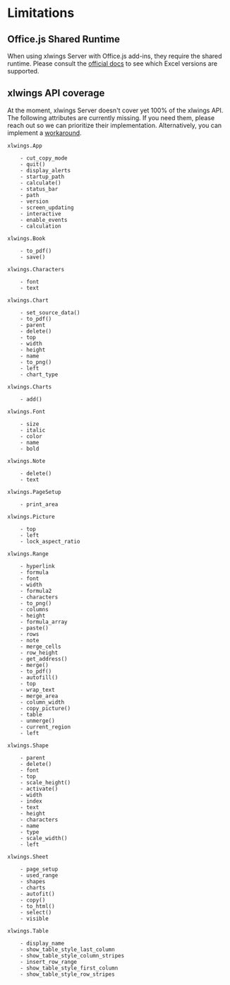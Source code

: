 # Limitations

## Office.js Shared Runtime

When using xlwings Server with Office.js add-ins, they require the shared runtime. Please consult the [official docs](https://learn.microsoft.com/en-us/javascript/api/requirement-sets/common/shared-runtime-requirement-sets) to see which Excel versions are supported.

## xlwings API coverage

At the moment, xlwings Server doesn't cover yet 100% of the xlwings API. The following attributes are currently missing. If you need them, please reach out so we can prioritize their implementation. Alternatively, you can implement a [workaround](missing_features.md).

```text
xlwings.App

    - cut_copy_mode
    - quit()
    - display_alerts
    - startup_path
    - calculate()
    - status_bar
    - path
    - version
    - screen_updating
    - interactive
    - enable_events
    - calculation

xlwings.Book

    - to_pdf()
    - save()

xlwings.Characters

    - font
    - text

xlwings.Chart

    - set_source_data()
    - to_pdf()
    - parent
    - delete()
    - top
    - width
    - height
    - name
    - to_png()
    - left
    - chart_type

xlwings.Charts

    - add()

xlwings.Font

    - size
    - italic
    - color
    - name
    - bold

xlwings.Note

    - delete()
    - text

xlwings.PageSetup

    - print_area

xlwings.Picture

    - top
    - left
    - lock_aspect_ratio

xlwings.Range

    - hyperlink
    - formula
    - font
    - width
    - formula2
    - characters
    - to_png()
    - columns
    - height
    - formula_array
    - paste()
    - rows
    - note
    - merge_cells
    - row_height
    - get_address()
    - merge()
    - to_pdf()
    - autofill()
    - top
    - wrap_text
    - merge_area
    - column_width
    - copy_picture()
    - table
    - unmerge()
    - current_region
    - left

xlwings.Shape

    - parent
    - delete()
    - font
    - top
    - scale_height()
    - activate()
    - width
    - index
    - text
    - height
    - characters
    - name
    - type
    - scale_width()
    - left

xlwings.Sheet

    - page_setup
    - used_range
    - shapes
    - charts
    - autofit()
    - copy()
    - to_html()
    - select()
    - visible

xlwings.Table

    - display_name
    - show_table_style_last_column
    - show_table_style_column_stripes
    - insert_row_range
    - show_table_style_first_column
    - show_table_style_row_stripes
```
